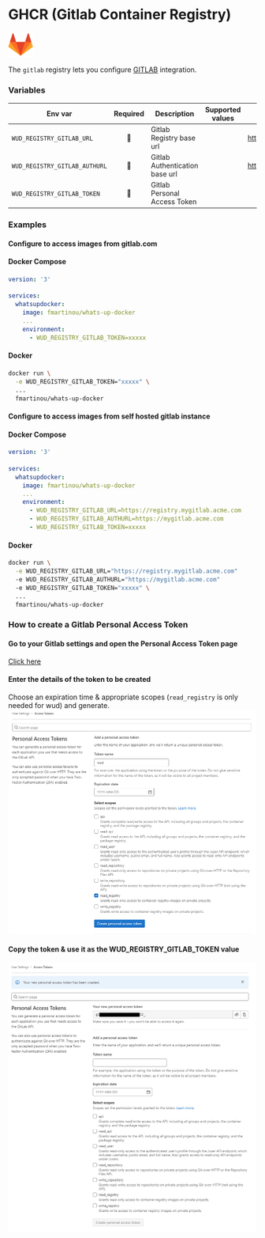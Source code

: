 # GHCR (Gitlab Container Registry)
![logo](gitlab.png)

The `gitlab` registry lets you configure [GITLAB](https://docs.gitlab.com/ee/user/packages/container_registry/) integration.

### Variables

| Env var                       |   Required   | Description                    | Supported values                         | Default value when missing  |
|-------------------------------|:------------:|--------------------------------| ---------------------------------------- |-----------------------------| 
| `WUD_REGISTRY_GITLAB_URL`     | :red_circle: | Gitlab Registry base url       |                                          | https://registry.gitlab.com |
| `WUD_REGISTRY_GITLAB_AUTHURL` | :red_circle: | Gitlab Authentication base url |                                          | https://gitlab.com          |
| `WUD_REGISTRY_GITLAB_TOKEN`   | :red_circle: | Gitlab Personal Access Token   |                                          |                             |

### Examples

#### Configure to access images from gitlab.com

<!-- tabs:start -->
#### **Docker Compose**
```yaml
version: '3'

services:
  whatsupdocker:
    image: fmartinou/whats-up-docker
    ...
    environment:
      - WUD_REGISTRY_GITLAB_TOKEN=xxxxx 
```
#### **Docker**
```bash
docker run \
  -e WUD_REGISTRY_GITLAB_TOKEN="xxxxx" \
  ...
  fmartinou/whats-up-docker
```
<!-- tabs:end -->

#### Configure to access images from self hosted gitlab instance

<!-- tabs:start -->
#### **Docker Compose**
```yaml
version: '3'

services:
  whatsupdocker:
    image: fmartinou/whats-up-docker
    ...
    environment:
      - WUD_REGISTRY_GITLAB_URL=https://registry.mygitlab.acme.com
      - WUD_REGISTRY_GITLAB_AUTHURL=https://mygitlab.acme.com
      - WUD_REGISTRY_GITLAB_TOKEN=xxxxx 
```
#### **Docker**
```bash
docker run \
  -e WUD_REGISTRY_GITLAB_URL="https://registry.mygitlab.acme.com"
  -e WUD_REGISTRY_GITLAB_AUTHURL="https://mygitlab.acme.com"
  -e WUD_REGISTRY_GITLAB_TOKEN="xxxxx" \
  ...
  fmartinou/whats-up-docker
```
<!-- tabs:end -->

### How to create a Gitlab Personal Access Token
#### Go to your Gitlab settings and open the Personal Access Token page
[Click here](https://gitlab.com/-/profile/personal_access_tokens)

#### Enter the details of the token to be created
Choose an expiration time & appropriate scopes (`read_registry` is only needed for wud) and generate.
![image](gitlab_01.png)

#### Copy the token & use it as the WUD_REGISTRY_GITLAB_TOKEN value
![image](gitlab_02.png)
